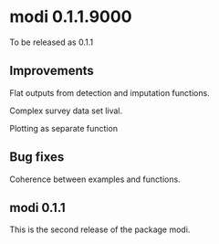# modi 0.1.1.9000

To be released as 0.1.1

## Improvements

Flat outputs from detection and imputation functions.

Complex survey data set lival. 

Plotting as separate function

## Bug fixes
Coherence between examples and functions. 

## modi 0.1.1
This is the second release of the package modi.
